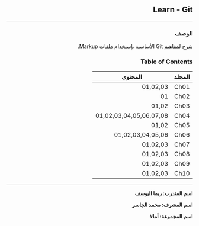 <div dir=rtl>

## **Learn - Git**

---
### **الوصف**
شرح لمفاهيم Git الأساسية بإستخدام ملفات Markup.

### **Table of Contents**
| المجلد | المحتوى |
| ----------- | ----------- |
| Ch01 | 01,02,03 |
| Ch02 | 01 |
| Ch03 | 01,02|
| Ch04 | 01,02,03,04,05,06,07,08|
| Ch05 | 01,02 |
| Ch06 | 01,02,03,04,05,06 |
| Ch07 | 01,02,03 |
| Ch08 | 01,02,03|
| Ch09 | 01,02,03 |
| Ch10 | 01,02,03 |

---
**اسم المتدرب: ريما اليوسف**

**اسم المشرف: محمد الجاسر**

**اسم المجموعة: أمالا**


</div>
